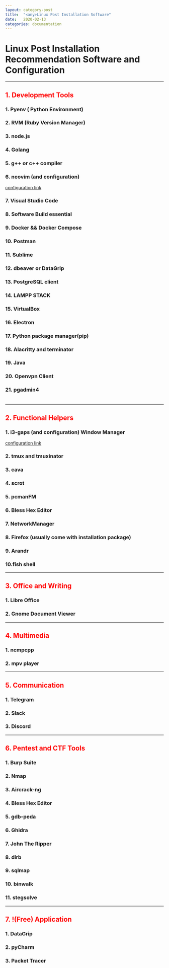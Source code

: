 ```yaml
---
layout: category-post
title:  "<any>Linux Post Installation Software"
date:   2020-02-13
categories: documentation
---
```


# Linux Post Installation Recommendation Software and Configuration

---------------------------------

## <span style="color: red;">1. Development Tools</span>

### 1. Pyenv ( Python Environment)

### 2. RVM (Ruby Version Manager)

### 3. node.js

### 4. Golang

### 5. g++ or c++ compiler

### 6. neovim (and configuration)

[configuration link](https://github.com/zarszz/dotfiles/)

### 7. Visual Studio Code

### 8. Software Build essential

### 9. Docker && Docker Compose

### 10. Postman

### 11. Sublime

### 12. dbeaver or DataGrip

### 13. PostgreSQL client

### 14. LAMPP STACK

### 15. VirtualBox

### 16. Electron

### 17. Python package manager(pip)

### 18. Alacritty and terminator

### 19. Java

### 20. Openvpn Client

### 21. pgadmin4 <br/><br/>
--------------------------------

## <span style="color:red;">2. Functional Helpers</span>

### 1. i3-gaps (and configuration) Window Manager
[configuration link](https://github.com/zarszz/dotfiles/)

### 2. tmux and tmuxinator

### 3. cava

### 4. scrot

### 5. pcmanFM

### 6. Bless Hex Editor

### 7. NetworkManager

### 8. Firefox (usually come with installation package)

### 9. Arandr

### 10.fish shell

---

## <span style="color:red;">3. Office and Writing</span>

### 1. Libre Office
### 2. Gnome Document Viewer

---

## <span style="color: red;">4. Multimedia</span>

### 1. ncmpcpp
### 2. mpv player

---

## <span style="color: red;">5. Communication</span>
### 1. Telegram
### 2. Slack
### 3. Discord

---

## <span style="color: red;">6. Pentest and CTF Tools</span>
### 1. Burp Suite
### 2. Nmap
### 3. Aircrack-ng
### 4. Bless Hex Editor
### 5. gdb-peda
### 6. Ghidra
### 7. John The Ripper
### 8. dirb
### 9. sqlmap
### 10. binwalk
### 11. stegsolve 

---

## <span style="color: red">7. !(Free) Application</span>
### 1. DataGrip
### 2. pyCharm
### 3. Packet Tracer
